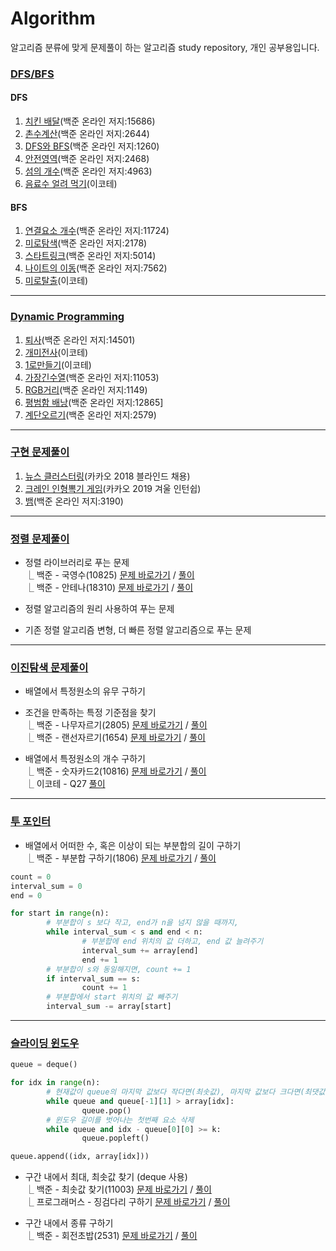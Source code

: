 # Algorithm

알고리즘 분류에 맞게 문제풀이 하는 알고리즘 study repository, 개인 공부용입니다.



### [DFS/BFS](https://github.com/Dongmin-Sim/algorithms/tree/main/DFS:BFS)

#### DFS

1. [치킨 배달](https://github.com/Dongmin-Sim/algorithms/blob/main/DFS:BFS/DP_BJ_15686.ipynb)(백준 온라인 저지:15686)    
2. [촌수계산](https://github.com/Dongmin-Sim/algorithms/blob/main/DFS:BFS/DFS_BJ_2644.ipynb)(백준 온라인 저지:2644)    
3. [DFS와 BFS](https://github.com/Dongmin-Sim/algorithms/blob/main/DFS:BFS/DFS_BJ_1260.ipynb)(백준 온라인 저지:1260)    
4. [안전영역](https://github.com/Dongmin-Sim/algorithms/blob/main/DFS:BFS/DFS_BJ_2468.ipynb)(백준 온라인 저지:2468)    
5. [섬의 개수](https://github.com/Dongmin-Sim/algorithms/blob/main/DFS:BFS/DFS_BJ_4963.ipynb)(백준 온라인 저지:4963)
6. [음료수 얼려 먹기](https://github.com/Dongmin-Sim/algorithms/blob/main/DFS:BFS/DFS_TCT_ice.ipynb)(이코테)

#### BFS

1. [연결요소 개수](https://github.com/Dongmin-Sim/algorithms/blob/main/DFS:BFS/BFS_BJ_11724.ipynb)(백준 온라인 저지:11724)
2. [미로탐색](https://github.com/Dongmin-Sim/algorithms/blob/main/DFS:BFS/BFS_BJ_2178.ipynb)(백준 온라인 저지:2178)
3. [스타트링크](https://github.com/Dongmin-Sim/algorithms/blob/main/DFS:BFS/BFS_BJ_5014.ipynb)(백준 온라인 저지:5014)
4. [나이트의 이동](https://github.com/Dongmin-Sim/algorithms/blob/main/DFS:BFS/BFS_BJ_7562.ipynb)(백준 온라인 저지:7562)
5. [미로탈출](https://github.com/Dongmin-Sim/algorithms/blob/main/DFS:BFS/BFS_TCT_miro.ipynb)(이코테)



---



### [Dynamic Programming](https://github.com/Dongmin-Sim/algorithms/tree/main/DFS:BFS)

1. [퇴사]()(백준 온라인 저지:14501)
2. [개미전사](https://github.com/Dongmin-Sim/algorithms/blob/main/DP/DP_TCT_%EA%B0%9C%EB%AF%B8%EC%A0%84%EC%82%AC.ipynb)(이코테)
3. [1로만들기](https://github.com/Dongmin-Sim/algorithms/blob/main/DP/DP_TCT_1%EB%A1%9C%EB%A7%8C%EB%93%A4%EA%B8%B0.ipynb)(이코테)
4. [가장긴수열](https://github.com/Dongmin-Sim/algorithms/blob/main/DP/DP_BJ_11053.ipynb)(백준 온라인 저지:11053)
5. [RGB거리](https://github.com/Dongmin-Sim/algorithms/blob/main/DP/DP_BJ_1149.ipynb)(백준 온라인 저지:1149)
6. [평범함 배낭](https://github.com/Dongmin-Sim/algorithms/blob/main/DP/DP_BJ_12865.ipynb)(백준 온라인 저지:12865]
7. [계단오르기](https://github.com/Dongmin-Sim/algorithms/blob/main/DP/DP_BJ_2579.ipynb)(백준 온라인 저지:2579)



---



### [구현 문제풀이](https://github.com/Dongmin-Sim/algorithms/tree/main/%EA%B5%AC%ED%98%84)

1. [뉴스 클러스터링](https://github.com/Dongmin-Sim/algorithms/blob/main/%EA%B5%AC%ED%98%84/KAKAO_2018_NewsClustering.ipynb)(카카오 2018 블라인드 채용)
2. [크레인 인형뽁기 게임](https://github.com/Dongmin-Sim/algorithms/blob/main/%EA%B5%AC%ED%98%84/KAKAO_2019_Crane.ipynb)(카카오 2019 겨울 인턴쉽)
3. [뱀](https://github.com/Dongmin-Sim/algorithms/blob/main/%EA%B5%AC%ED%98%84/%EA%B5%AC%ED%98%84_BJ_3190.ipynb)(백준 온라인 저지:3190)

---

### [정렬 문제풀이](https://github.com/Dongmin-Sim/algorithms/tree/main/sort) 

* 정렬 라이브러리로 푸는 문제   
  		⎿ 백준 - 국영수(10825) [문제 바로가기](https://www.acmicpc.net/problem/10825) / [풀이]()  
  		⎿ 백준 - 안테나(18310) [문제 바로가기](https://www.acmicpc.net/problem/18310) / [풀이]()
  		
* 정렬 알고리즘의 원리 사용하여 푸는 문제     

  		
* 기존 정렬 알고리즘 변형, 더 빠른 정렬 알고리즘으로 푸는 문제  


---

### [이진탐색 문제풀이](https://github.com/Dongmin-Sim/algorithms/tree/main/binary_search) 

* 배열에서 특정원소의 유무 구하기

* 조건을 만족하는 특정 기준점을 찾기  
  		⎿ 백준 - 나무자르기(2805) [문제 바로가기](https://www.acmicpc.net/problem/2805) / [풀이]()  
  		⎿ 백준 - 랜선자르기(1654) [문제 바로가기](https://www.acmicpc.net/problem/1654) / [풀이]()

* 배열에서 특정원소의 개수 구하기  
  		⎿ 백준 - 숫자카드2(10816) [문제 바로가기](https://www.acmicpc.net/problem/10816) / [풀이]()  
  		⎿ 이코테 - Q27  [풀이](https://github.com/Dongmin-Sim/algorithms/blob/main/binary_search/%EC%A0%95%EB%A0%AC%EB%90%9C_%EB%B0%B0%EC%97%B4%EC%97%90%EC%84%9C_%ED%8A%B9%EC%A0%95_%EC%88%98%EC%9D%98_%EA%B0%9C%EC%88%98%EA%B5%AC%ED%95%98%EA%B8%B0.py)



---



### [투 포인터]()

* 배열에서 어떠한 수, 혹은 이상이 되는 부분합의 길이 구하기   
  		⎿ 백준 - 부분합 구하기(1806) [문제 바로가기](https://www.acmicpc.net/problem/1806) / [풀이]()

```python
count = 0
interval_sum = 0
end = 0

for start in range(n):
		# 부분합이 s 보다 작고, end가 n을 넘지 않을 때까지, 
		while interval_sum < s and end < n:
				# 부분합에 end 위치의 값 더하고, end 값 늘려주기
				interval_sum += array[end]
				end += 1
		# 부분합이 s와 동일해지면, count += 1
		if interval_sum == s:
				count += 1
		# 부분합에서 start 위치의 값 빼주기
		interval_sum -= array[start]
```



---



### [슬라이딩 윈도우]()

```python
queue = deque()

for idx in range(n):
		# 현재값이 queue의 마지막 값보다 작다면(최솟값), 마지막 값보다 크다면(최댓값)
		while queue and queue[-1][1] > array[idx]: 
				queue.pop()
		# 윈도우 길이를 벗어나는 첫번째 요소 삭제
		while queue and idx - queue[0][0] >= k:
				queue.popleft()

queue.append((idx, array[idx]))
```

* 구간 내에서 최대, 최솟값 찾기 (deque 사용)  
​		⎿ 백준 - 최솟값 찾기(11003) [문제 바로가기](https://www.acmicpc.net/problem/11003)  / [풀이]()  
​		⎿ 프로그래머스 - 징검다리 구하기 [문제 바로가기](https://programmers.co.kr/learn/courses/30/lessons/64062) / [풀이]()

* 구간 내에서 종류 구하기  
​		⎿ 백준 - 회전초밥(2531) [문제 바로가기](https://www.acmicpc.net/problem/2531) / [풀이]()

